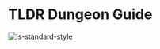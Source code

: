 # TLDR Dungeon Guide
[![js-standard-style](https://cdn.rawgit.com/standard/standard/master/badge.svg)](http://standardjs.com)

